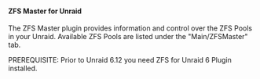 #### ZFS Master for Unraid

The ZFS Master plugin provides information and control over the ZFS Pools in your Unraid. Available ZFS Pools are listed under the "Main/ZFSMaster" tab.

PREREQUISITE: Prior to Unraid 6.12 you need ZFS for Unraid 6 Plugin installed.
